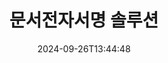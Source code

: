 ---
############################# Static ############################
layout: "family"
date:  2024-09-26T13:44:48
draft: false

product: "Signature"
product_tag: "signature"

lang: ko

############################# Head ############################
head_title: "C# .NET, Java, Node.js 디지털 서명 앱"
head_description: "GroupDocs.Signature을(를) 사용하여 .NET, Java 또는 Node.js 애플리케이션의 전자 서명을 통합하세요. 널리 사용되는 비즈니스 문서 형식에 서명하세요."

############################# Header ############################
title: "문서전자서명 솔루션"
description:  |
  프로그래머와 최종 사용자를 위한 유연한 API와 앱 기반 솔루션을 사용하여 모든 플랫폼에서 디지털 문서와 이미지에 서명하세요.

  고급 방법을 사용하여 이전에 추가된 서명을 검색하고 수정합니다.

  디지털 인증서를 사용하여 문서가 변경되지 않도록 보호하고 숨겨진 메타데이터를 제어하세요.

############################# Supported Platforms ###############################
supported_platforms:
  enable: true
  head_title: "플랫폼을 선택하세요"
  title: "플랫폼 독립성"
  description: "GroupDocs.Signature 라이브러리는 다음 운영 체제 및 프레임워크를 지원합니다."
  details_link_title: "더 알아보기"

  items:
    # items loop
    - title: ".NET"
      description: GroupDocs.Signature .NET 
      color: "blue"
      tag: "net"
      link: "/signature/net/"
      features_link: "https://docs.groupdocs.com/signature/net/system-requirements/"
      features:
          # features loop
          - rows: "3"
            content: |
                    .NET Framework 4.6.2 or higher <br> .NET Core 3.0 or higher <br> .NET 6.0 or higher
      
          # features loop
          - rows: "4"
            content: |
                    Windows <br> Linux <br> Mac OS <br> Microsoft Azure
      
          # features loop
          - rows: "3"
            content: |
                    Microsoft Visual Studio <br> JetBrains Rider <br> Microsoft Visual Code
      
          # features loop
          - rows: "1"
            content: |
                    60+ file formats
      

    # items loop
    - title: "Java"
      description: GroupDocs.Signature Java
      color: "red"
      tag: "java"
      link: "/signature/java/"
      features_link: "https://docs.groupdocs.com/signature/java/system-requirements/"
      features:
          # features loop
          - rows: "3"
            content: |
                    Java 8 or higher
      
          # features loop
          - rows: "4"
            content: |
                    Windows <br> Linux <br> Mac OS
      
          # features loop
          - rows: "3"
            content: |
                    IntelliJ IDEA <br> Eclipse <br> NetBeans
      
          # features loop
          - rows: "1"
            content: |
                    60+ file formats

    # items loop
    - title: "Node.js"
      description: GroupDocs.Signature Node.js
      color: "green"
      tag: "nodejs-java"
      link: "/signature/nodejs-java/"
      features_link: "https://docs.groupdocs.com/signature/nodejs-java/system-requirements/"
      features:
          # features loop
          - rows: "3"
            content: |
                    Node.js 16+ and J2SE 8.0 (1.8)+
      
          # features loop
          - rows: "4"
            content: |
                    Windows <br> Linux <br> Mac OS
      
          # features loop
          - rows: "3"
            content: |
                    Atom <br> Visual Studio Code <br> 다른 텍스트 편집기
      
          # features loop
          - rows: "1"
            content: |
                    60+ file formats

    # items loop
    - title: "Python"
      description: GroupDocs.Signature Python
      color: "yellow"
      tag: "python-net"
      link: "/signature/python-net/"
      features_link: "https://docs.groupdocs.com/signature/python-net/system-requirements/"
      features:
          # features loop
          - rows: "3"
            content: |
                    Python 3.9+ and .Net 6+
      
          # features loop
          - rows: "4"
            content: |
                    Windows <br> Linux <br> Mac OS
      
          # features loop
          - rows: "3"
            content: |
                    IDLE <br> PyCharm <br> Visual Studio Code
      
          # features loop
          - rows: "1"
            content: |
                    60+ file formats

############################# Features ###############################
features:
  enable: true
  title: "GroupDocs.Signature 주요 기능"
  description: "당사의 솔루션은 널리 사용되는 문서 및 파일 형식에 다양한 유형의 서명을 추가하도록 설계되었습니다. 귀하의 비즈니스 프로세스를 쉽게 강화하십시오."

  items:
    # items loop
    - icon: "additional"
      title: "서명으로 데이터를 풍부하게 만드세요"
      content: "비즈니스 문서에 텍스트, 이미지, 워터마크 등을 추가하세요."

    # items loop
    - icon: "protect"
      title: "문서 내용 보호"
      content: "디지털 인증서로 문서를 봉인하여 문서 변경을 금지합니다."

    # items loop
    - icon: "search"
      title: "숨겨진 데이터 및 바코드 추가"
      content: "메타데이터를 사용하여 눈에 보이지 않는 정보를 저장하거나 페이지에 사용자 정의 바코드를 삽입하세요."

    # items loop
    - icon: "manipulate"
      title: "서명 조작"
      content: "이전에 추가된 모든 서명을 검색, 업데이트 또는 삭제합니다."

############################# Code samples ############################
code_samples:
  enable: true
  title: "서명을 사용하여 파일을 보호하세요"
  description: "GroupDocs.Signature 코드 예시"
  items:
    # code sample loop
    - title: "QR 코드 생성 및 추가"
      content: |
       GroupDocs.Signature을(를) 사용하면 지원되는 형식의 문서에 QR 코드를 생성하고 추가할 수 있습니다. 서명이 필요한 문서의 경로를 제공하고 QR 코드의 원하는 텍스트 및 시각적 옵션을 설정하세요. 생성된 QR 코드 이미지를 문서 페이지의 어느 영역에나 배치할 수 있습니다.
      samples:
        - language: "C#"
          color: "blue"
          content: |
            ```csharp {style=abap}   
            // 서명할 문서 지정
            using (Signature signature = new Signature("source.docx"))
            {
                // QR 코드 서명 옵션 만들기
                QrCodeSignOptions options = new QrCodeSignOptions("JohnSmith")
                {
                    // QR 코드 옵션 설정
                    EncodeType = QrCodeTypes.QR,
                    Left = 50,
                    Top = 150,
                };

                // 처리된 파일 서명 및 저장
                SignResult result = signature.Sign("result.docx", options);
            }
            ```
        - language: "Java"
          color: "red"
          content: |
            ```java {style=abap}   
            // 서명할 문서 지정
            Signature signature = new Signature("source.docx");

            // QR 코드 서명 옵션 만들기
            QrCodeSignOptions options = new QrCodeSignOptions("JohnSmith");

            // QR 코드 옵션 설정
            options.setEncodeType(QrCodeTypes.QR);
            options.setLeft(50);
            options.setTop(100);

            // 처리된 파일 서명 및 저장
            signature.sign("result.docx", options);
            ```
        - language: "TypeScript"
          color: "green"
          content: |
            ```javascript {style=abap}  
            const signatureLib = require('@groupdocs/groupdocs.signature')

            // 서명할 문서 지정
            const signature = new signatureLib.Signature('source.docx');

            // QR 코드 서명 옵션 만들기
            const options = new signatureLib.QrCodeSignOptions('JohnSmith');

            // QR 코드 옵션 설정
            options.setEncodeType(signatureLib.QrCodeTypes.QR);
            options.setLeft(50);
            options.setTop(100);

            // 처리된 파일 서명 및 저장
            signature.sign('result.docx', options);
            ```
        - language: "Python"
          color: "yellow"
          content: |
            ```python {style=abap}  
            import groupdocs.signature as sg

            def run():

                # 서명할 문서 지정
                with sg.Signature('source.docx') as signature:

                    # QR 코드 서명 옵션 만들기
                    options = sg.QrCodeSignOptions('JohnSmith')

                    # QR 코드 옵션 설정
                    options.setEncodeType(sg.QrCodeTypes.QR)
                    options.setLeft(50)
                    options.setTop(100)

                    # 처리된 파일 서명 및 저장
                    signature.sign('result.docx', options)
            ```

############################# Supported Formats ###############################
formats:
  enable: true
  title: "60개 이상의 파일 형식이 지원됩니다"
  description: "GroupDocs.Signature은 거의 모든 널리 사용되는 파일 형식을 지원합니다"

############################# Metrics ###############################
metrics:
  enable: true
  title: "우리 도서관 통계자료"
  description: "주요 제품 측정항목을 검사하여 당사의 성과, 영향력, 성장에 대한 통찰력을 얻으세요"

  items:
    # items loop
    - number: "50+"
      title: "지원되는 형식"
      content: "60개 이상의 가장 널리 사용되는 비즈니스 파일 형식에 서명합니다."

    # items loop
    - number: "500k"
      title: "NuGet 다운로드"
      content: ".NET용 GroupDocs.Signature은 NuGet에서 550,000회 이상 다운로드된 인기 라이브러리입니다."

    # items loop
    - number: "15k"
      title: "메이븐 다운로드"
      content: "Java 개발자는 Maven에서 15,000회 이상 GroupDocs.Signature을(를) 다운로드했습니다."

    # items loop
    - number: "140+"
      title: "행복한 고객"
      content: "개별 개발자와 전 세계 최고의 기업은 당사 제품을 사용하여 혁신적인 솔루션을 구축합니다."


############################# Customers ###############################
customers:
  enable: true
  title: "우리의 행복한 고객"
  description: "GroupDocs 라이브러리는 전 세계적으로 유명하고 뛰어난 브랜드에서 사용됩니다"

  items:
    # items loop
    - title: "BenQ Corporation"
      logo: "benq"
      
    # items loop
    - title: "Nasdaq Stock Market"
      logo: "nasdaq"
      
    # items loop
    - title: "AT&T Inc."
      logo: "att"
      
    # items loop
    - title: "Customer logo AstraZeneca"
      logo: "astrazeneca"
      
    # items loop
    - title: "Central Bank of Argentina"
      logo: "argentinacentralbank"
      
    # items loop
    - title: "Roche Holding AG"
      logo: "roche"
      
    # items loop
    - title: "Capita"
      logo: "capita"
      
    # items loop
    - title: "Axa S.A."
      logo: "axa"
      
    # items loop
    - title: "Instructure Inc."
      logo: "instructure"
      
    # items loop
    - title: "Wipro"
      logo: "wipro"


############################# Actions ###############################
actions:
  enable: true
  title: "시작할 준비가 되셨나요?"
  description: "귀하의 플랫폼에서 무료로 GroupDocs.Signature 기능을 사용해 보세요"

  items:
    # items loop
    - title: ".NET"
      color: "blue"
      link: "/signature/net/"

    # items loop
    - title: "Java"
      color: "red"
      link: "/signature/java/"

    # items loop
    - title: "Node.js"
      color: "green"
      link: "/signature/nodejs-java/"      

############################# FAQ ###############################
faq:
  enable: true
  title: "자주 묻는 질문"
  description: "자주 묻는 질문(FAQ) 살펴보기"

  items:
    # items loop
    - question: "GroupDocs.Signature에는 문서 서명을 위해 외부 라이브러리가 필요합니까?"
      answer: "아니요, GroupDocs.Signature은(는) 독립적으로 작동합니다. Adobe Acrobat, Microsoft Office 등과 같은 타사 종속성은 없습니다."

    # items loop
    - question: "구매하기 전에 GroupDocs.Signature 기능을 테스트할 수 있나요?"
      answer: "전적으로! GroupDocs.Signature에서는 무료 평가판을 제공합니다. 설치하고 기능을 살펴보세요. 평가판 버전은 문서에 '평가판 배지'를 추가하고 처음 3페이지만 처리한다는 점에 유의하세요. 전체 기능을 경험하려면 모든 기능에 액세스할 수 있는 30일 무료 임시 라이선스를 취득하세요. [임시 라이선스](https://purchase.groupdocs.com/temporary-license/)에서 자세한 내용을 확인하세요."

    # items loop
    - question: "어떤 라이선스 유형이 제공되나요?"
      answer: "GroupDocs.Signature 라이선스를 찾고 계십니까? 우리는 귀하의 요구에 맞는 다양한 옵션을 제공합니다. 팀 규모, 배포 위치(단일 사무실 또는 원격 작업장), 최종 고객 배포에 SDK/API를 클라이언트와 공유해야 하는지 여부를 기준으로 선택하세요. 또는 계량 플랜이 포함된 월간 사용 라이선스를 선택하세요. 사용한 만큼만 비용을 지불하세요. [가격](https://purchase.groupdocs.com/pricing/signature/net/)에서 귀하에게 가장 적합한 제품을 찾아보세요."

############################# Cloud Links ###############################
cloud_links:
  enable: true
  title: "GroupDocs.Signature 로우 코드 API"
  description: "클라우드 기반 REST API를 통해 애플리케이션을 사용하여 파일에 서명하세요."
  
  items:
    # items loop
    - title: "GroupDocs.Signature Cloud for cURL"
      content: "cURL RESTful API를 사용하여 PDF, Word, Excel, PowerPoint, JPEG 및 기타 다양한 파일 형식에 서명을 추가하세요."
      icon: "groupdocs_signature-for-curl"
      link: "https://products.groupdocs.cloud/signature/curl"

    # items loop
    - title: "GroupDocs.Signature Cloud for .NET"
      content: "Cloud SDK를 통한 문서 서명으로 .NET 애플리케이션을 강화하세요. 자신만의 방식으로 비즈니스 문서를 보호하세요."
      icon: "groupdocs_signature-for-net"
      link: "https://products.groupdocs.cloud/signature/net"

    # items loop
    - title: "GroupDocs.Signature Cloud for Java"
      content: "GroupDocs.Signature SDK는 Java 애플리케이션이 모든 파일에 서명할 수 있는 다양한 가능성에 대한 액세스를 부여합니다."
      icon: "groupdocs_signature-for-java"
      link: "https://products.groupdocs.cloud/signature/java"

############################# App links ###############################
app_links:
  enable: true
  title: "GroupDocs.Signature 웹 앱"
  description: "GroupDocs.Signature은 문서에 서명할 수 있는 무료 웹 애플리케이션을 제공합니다. 60개 이상의 인기 있는 파일 형식을 즐겨 사용하는 브라우저를 통해 무료로 서명할 수 있습니다."

  items:
    # items loop
    - title: "GroupDocs.Signature Total"
      content: "모든 장치에서 문서에 서명을 추가할 수 있는 온라인 도구입니다."
      icon: "groupdocs_watermark-app"
      link: "https://products.groupdocs.app/signature/total"

    # items loop
    - title: "GroupDocs.Signature DOCX"
      content: "MS Word DOCX에 온라인으로 서명하세요."
      icon: "groupdocs_words-app"
      link: "https://products.groupdocs.app/signature/docx"

    # items loop
    - title: "GroupDocs.Signature PDF"
      content: "PDF 문서를 온라인으로 보호하세요."
      icon: "groupdocs_pdf-app"
      link: "https://products.groupdocs.app/signature/pdf"


      


---